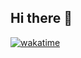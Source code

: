 ## Hi there 👋

[![wakatime](https://wakatime.com/badge/user/c7958862-b2a0-47a4-9c19-dd18e7e09d7f.svg)](https://wakatime.com/@c7958862-b2a0-47a4-9c19-dd18e7e09d7f)
